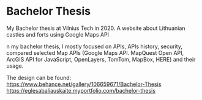 # Bachelor Thesis
My Bachelor thesis at Vilnius Tech in 2020. A website about Lithuanian castles and forts using Google Maps API

n my bachelor thesis, I mostly focused on APIs, APIs history, security, compared selected Map APIs (Google Maps API. MapQuest Open API, ArcGIS API for JavaScript, OpenLayers, TomTom, MapBox, HERE) and their usage.

The design can be found: https://www.behance.net/gallery/106659671/Bachelor-Thesis 
                         https://eglesabaliauskaite.myportfolio.com/bachelor-thesis
